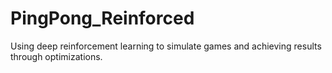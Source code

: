 # PingPong_Reinforced
Using deep reinforcement learning to simulate games and achieving results through optimizations.
